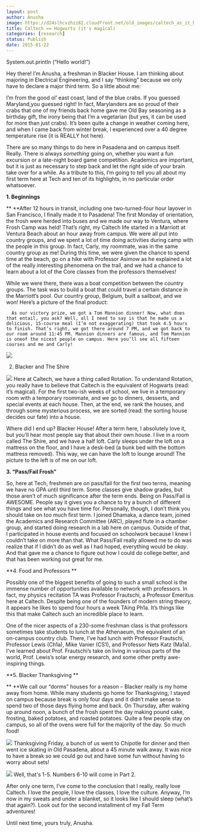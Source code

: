 ```yaml
---
layout: post
author: Anusha
image: https://d24slhcvzhzz82.cloudfront.net/old_images/caltech_as_it_happens/6a0105349b8251970b01b8d0bcfcd0970c.jpg
title: Caltech == Hogwarts (it's magical) 
categories: [research]
status: Publish
date: 2015-01-22
---
```



System.out.println (“Hello world!”)

 Hey there! I’m Anusha, a freshman in Blacker House. I am thinking about majoring in Electrical Engineering, and I say “thinking” because we only have to declare a major third term. So a little about me:

 I’m from the good ol’ east coast, land of the blue crabs. If you guessed Maryland,you guessed right! In fact, Marylanders are so proud of their crabs that one of my friends back home gave me Old Bay seasoning as a birthday gift, the irony being that I’m a vegetarian (but yes, it can be used for more than just crabs). It’s been quite a change in weather coming here, and when I came back from winter break, I experienced over a 40 degree temperature rise (it is REALLY hot here).

 There are so many things to do here in Pasadena and on campus itself. Really. There is always *something* going on, whether you want a fun excursion or a late-night board game competition. Academics are important, but it is just as necessary to step back and let the right side of your brain take over for a while. As a tribute to this, I’m going to tell you all about my first term here at Tech and ten of its highlights, in no particular order whatsoever.

**1. Beginnings**

** **After 12 hours in transit, including one two-turned-four hour layover in San Francisco, I finally made it to Pasadena! The first Monday of orientation, the frosh were herded into buses and we made our way to Ventura, where Frosh Camp was held! That’s right, my Caltech life started in a Marriott at Ventura Beach about an hour away from campus. We were all put into country groups, and we spent a lot of time doing activities during camp with the people in this group. In fact, Carly, my roommate, was in the same country group as me! During this time, we were given the chance to spend time at the beach, go on a hike with Professor Asimow as he explained a lot of the really interesting phenomena on the trail, and we had a chance to learn about a lot of the Core classes from the professors themselves!

 While we were there, there was a boat competition between the country groups. The task was to build a boat that could travel a certain distance in the Marriott’s pool. Our country group, Belgium, built a sailboat, and we won! Here’s a picture of the final product:

      As our victory prize, we got a Tom Mannion dinner! Now, what does that entail, you ask? Well, all I need to say is that he made us a delicious, 15-course meal (I’m not exaggerating) that took 4.5 hours to finish. That’s right, we got there around 7 PM, and we got back to our room around 11:45 PM. Mannion dinners are famous, and Tom Mannion is oneof the nicest people on campus. Here you’ll see all fifteen courses and me and Carly!

![](https://d24slhcvzhzz82.cloudfront.net/old_images/caltech_as_it_happens/6a0105349b8251970b01b8d0bcfce9970c.jpg)

2. Blacker and The Shire

![](https://d24slhcvzhzz82.cloudfront.net/old_images/caltech_as_it_happens/6a0105349b8251970b01b7c7339d37970b.jpg)
 Here at Caltech, we have a thing called Rotation. To understand Rotation, you really have to believe that Caltech is the equivalent of Hogwarts (read: it’s magical). For the first two-ish weeks of school, we live in a temporary room with a temporary roommate, and we go to dinners, desserts, and special events at each house. Then, at the end, we rank the houses, and through some mysterious process, we are sorted (read: the sorting house decides our fate) into a house.

 Where did I end up? Blacker House! After a term here, I absolutely love it, but you’ll hear most people say that about their own house. I live in a room called The Shire, and we have a half loft. Carly sleeps under the loft on a mattress on the floor, and I have a desk-bed (a bunk bed with the bottom mattress removed). This way, we can have the loft to lounge around! The picture to the left is of me on our loft.

**3. “Pass/Fail Frosh”**

 So, here at Tech, freshmen are on pass/fail for the first two terms, meaning we have no GPA until third term. Some classes give shadow grades, but those aren’t of much significance after the term ends. Being on Pass/Fail is AWESOME. People say it gives you a chance to try a bunch of different things and see what you have time for. Personally, though, I don’t think you should take on too much first term. I joined Dhamaka, a dance team, joined the Academics and Research Committee (ARC), played flute in a chamber group, and started doing research in a lab here on campus. Outside of that, I participated in house events and focused on schoolwork because I knew I couldn’t take on more than that. What Pass/Fail really allowed me to do was realize that if I didn’t do as well as I had hoped, everything would be *okay*. And that gave me a chance to figure out how I could do college better, and that has been working out great for me.

**4. Food and Professors **

 Possibly one of the biggest benefits of going to such a small school is the immense number of opportunities available to network with professors. In fact, my physics recitation TA was Professor Frautschi, a Professor Emeritus here at Caltech. Despite being one of the founders of modern string theory, it appears he likes to spend four hours a week TAing Ph1a. It’s things like this that make Caltech such an incredible place to learn.

 One of the nicer aspects of a 230-some freshman class is that professors sometimes take students to lunch at the Athenaeum, the equivalent of an on-campus country club. There, I’ve had lunch with Professor Frautschi, Professor Lewis (Ch1a), Mike Vanier (CS1), and Professor Nets Katz (Ma1a). I’ve learned about Prof. Frautschi’s take on living in various parts of the world, Prof. Lewis’s solar energy research, and some other pretty awe-inspiring things.

**5. Blacker Thanksgiving **

** **We call our “dorms” houses for a reason – Blacker really is my home away from home. While many students go home for Thanksgiving, I stayed on campus because break is only four days and it didn’t make sense to spend two of those days flying home and back. On Thursday, after waking up around noon, a bunch of the frosh spent the day making pound cake, frosting, baked potatoes, and roasted potatoes. Quite a few people stay on campus, so all of the ovens were full for the majority of the day. So much food!

![](https://d24slhcvzhzz82.cloudfront.net/old_images/caltech_as_it_happens/6a0105349b8251970b01bb07d74b66970d.jpg)
      Thanksgiving Friday, a bunch of us went to Chipotle for dinner and then went ice skating in Old Pasadena, about a 45 minute walk away. It was nice to have a break so we could go out and have some fun without having to worry about sets!

![](https://d24slhcvzhzz82.cloudfront.net/old_images/caltech_as_it_happens/6a0105349b8251970b01bb07d74b6e970d.jpg)
     Well, that's 1-5. Numbers 6-10 will come in Part 2.

After only one term, I’ve come to the conclusion that I really, really love Caltech. I love the people, I love the classes, I love the culture. Anyway, I’m now in my sweats and under a blanket, so it looks like I should sleep (what’s that again?). Look out for the second installment of my Fall Term adventures!

Until next time, yours truly, Anusha.

